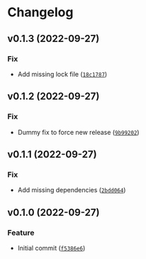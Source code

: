 # Changelog

<!--next-version-placeholder-->

## v0.1.3 (2022-09-27)
### Fix
* Add missing lock file ([`18c1787`](https://github.com/tvallas/mqtt2measurinator/commit/18c17877488a56b6bba986ee7649a2b902aa0985))

## v0.1.2 (2022-09-27)
### Fix
* Dummy fix to force new release ([`9b99202`](https://github.com/tvallas/mqtt2measurinator/commit/9b99202018ad088d454b7e26777d2f8a6111253e))

## v0.1.1 (2022-09-27)
### Fix
* Add missing dependencies ([`2bdd064`](https://github.com/tvallas/mqtt2measurinator/commit/2bdd064a8cc066528fb13adc95717685414f1ef6))

## v0.1.0 (2022-09-27)
### Feature
* Initial commit ([`f5386e6`](https://github.com/tvallas/mqtt2measurinator/commit/f5386e611d7b8fb3f1b47be329c652118a8eee39))
